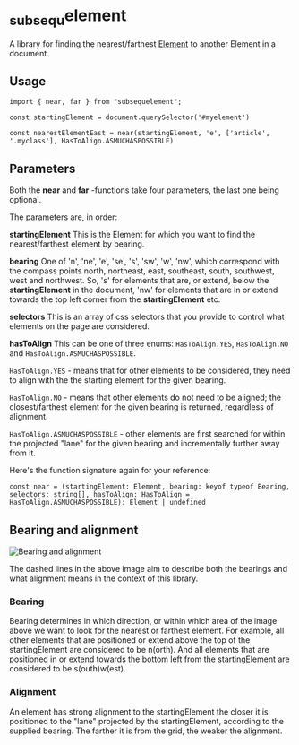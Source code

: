 # <sub>subsequ</sub>element

A library for finding the nearest/farthest [Element](https://developer.mozilla.org/en-US/docs/Web/API/Element)
to another Element in a document.

## Usage
~~~
import { near, far } from "subsequelement";

const startingElement = document.querySelector('#myelement')

const nearestElementEast = near(startingElement, 'e', ['article', '.myclass'], HasToAlign.ASMUCHASPOSSIBLE)
~~~

## Parameters
Both the **near** and **far** -functions take four parameters, the last one being optional.

The parameters are, in order:

**startingElement** This is the Element for which you want to find the nearest/farthest element by bearing.

**bearing** One of 'n', 'ne', 'e', 'se', 's', 'sw', 'w', 'nw', which correspond with the compass points
north, northeast, east, southeast, south, southwest, west and northwest. So, 's' for 
elements that are, or extend, below the **startingElement** in the document, 'nw' for elements that are in 
or extend towards the top left corner from the **startingElement** etc.

**selectors** This is an array of css selectors that you provide to control what elements on the page are considered.

**hasToAlign** This can be one of three enums: `HasToAlign.YES`, `HasToAlign.NO` and `HasToAlign.ASMUCHASPOSSIBLE`.

`HasToAlign.YES` - means that for other elements to be considered, they need to align with the the starting element for the given 
bearing.

`HasToAlign.NO` - means that other elements do not need to be aligned; the closest/farthest element for the given bearing is returned, regardless
of alignment.

`HasToAlign.ASMUCHASPOSSIBLE` - other elements are first searched for within the projected "lane" for the given bearing and incrementally
further away from it.

Here's the function signature again for your reference:

```const near = (startingElement: Element, bearing: keyof typeof Bearing, selectors: string[], hasToAlign: HasToAlign = HasToAlign.ASMUCHASPOSSIBLE): Element | undefined ```

## Bearing and alignment
![Bearing and alignment](/doc/bearings_and_alignment.png)

The dashed lines in the above image aim to describe both the bearings and what alignment means 
in the context of this library.

### Bearing
Bearing determines in which direction, or within which area of the image above we want to look 
for the nearest or farthest element. For example, all other elements that are positioned or extend
above the top of the startingElement are considered to be n(orth). And all elements that are
positioned in or extend towards the bottom left from the startingElement are considered to be 
s(outh)w(est).


### Alignment
An element has strong alignment to the startingElement the closer it is positioned to the "lane" 
projected by the startingElement, according to the supplied bearing. The farther it is from
the grid, the weaker the alignment.

